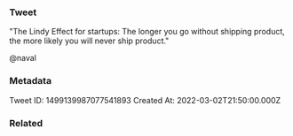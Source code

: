 ### Tweet
"The Lindy Effect for startups: The longer you go without shipping product, the more likely you will never ship product." 

@naval

### Metadata
Tweet ID: 1499139987077541893
Created At: 2022-03-02T21:50:00.000Z

### Related

